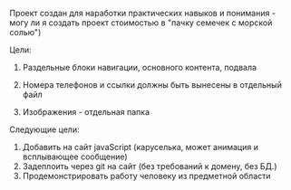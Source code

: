 Проект создан для наработки практических навыков и понимания - могу ли я создать проект стоимостью в "пачку семечек с морской солью")

Цели:

1. Раздельные блоки навигации, основного контента, подвала

2. Номера телефонов и ссылки должны быть вынесены в отдельный файл

3. Изображения - отдельная папка

Следующие цели:

1. Добавить на сайт javaScript (каруселька, может анимация и всплывающее сообщение)
2. Задеплоить через git на сайт (без требований к домену, без БД.)
3. Продемонстрировать работу человеку из предметной области

